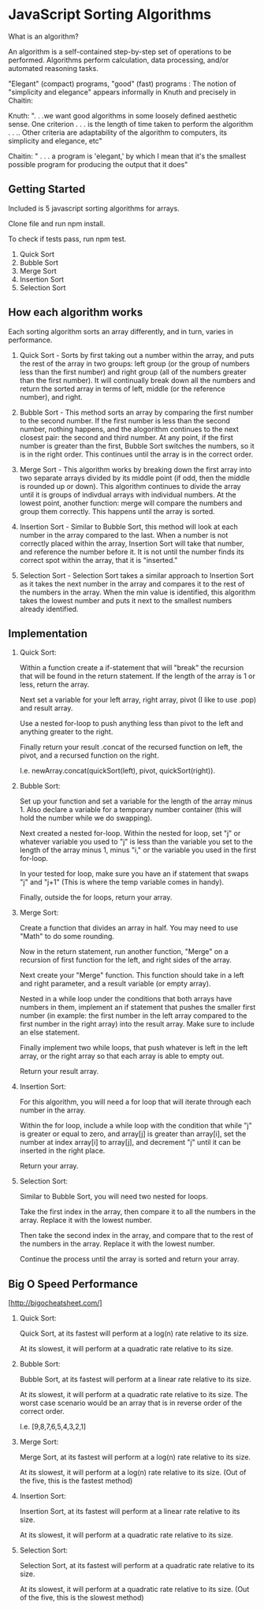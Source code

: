 # JavaScript Sorting Algorithms


What is an algorithm?

An algorithm is a self-contained step-by-step set of operations to be performed. Algorithms perform calculation, data processing, and/or automated reasoning tasks.

"Elegant" (compact) programs, "good" (fast) programs : The notion of "simplicity and elegance" appears informally in Knuth and precisely in Chaitin:

Knuth: ". . .we want good algorithms in some loosely defined aesthetic sense. One criterion . . . is the length of time taken to perform the algorithm . . .. Other criteria are adaptability of the algorithm to computers, its simplicity and elegance, etc"

Chaitin: " . . . a program is 'elegant,' by which I mean that it's the smallest possible program for producing the output that it does"


## Getting Started


Included is 5 javascript sorting algorithms for arrays.

Clone file and run npm install. 

To check if tests pass, run npm test.

1. Quick Sort
2. Bubble Sort
3. Merge Sort
4. Insertion Sort
5. Selection Sort

## How each algorithm works


Each sorting algorithm sorts an array differently, and in turn, varies in performance.

1. Quick Sort - Sorts by first taking out a number within the array, and puts the rest of the array in two groups: left group (or the group of numbers less than the first number) and right group (all of the numbers greater than the first number). It will continually break down all the numbers and return the sorted array in terms of left, middle (or the reference number), and right.

2. Bubble Sort - This method sorts an array by comparing the first number to the second number. If the first number is less than the second number, nothing happens, and the alogorithm continues to the next closest pair: the second and third number. At any point, if the first number is greater than the first, Bubble Sort switches the numbers, so it is in the right order. This continues until the array is in the correct order.

3. Merge Sort - This algorithm works by breaking down the first array into two separate arrays divided by its middle point (if odd, then the middle is rounded up or down). This algorithm continues to divide the array until it is groups of indivdual arrays with individual numbers. At the lowest point, another function: merge will compare the numbers and group them correctly. This happens until the array is sorted.

4. Insertion Sort - Similar to Bubble Sort, this method will look at each number in the array compared to the last. When a number is not correctly placed within the array, Insertion Sort will take that number, and reference the number before it. It is not until the number finds its correct spot within the array, that it is "inserted."

5. Selection Sort - Selection Sort takes a similar approach to Insertion Sort as it takes the next number in the array and compares it to the rest of the numbers in the array. When the min value is identified, this algorithm takes the lowest number and puts it next to the smallest numbers already identified. 


## Implementation


1. Quick Sort:

    Within a function create a if-statement that will "break" the recursion that will be found in the return statement. If the length of the array is 1 or less, return the array. 

    Next set a variable for your left array, right array, pivot (I like to use .pop) and result array. 

    Use a nested for-loop to push anything less than pivot to the left and anything greater to the right.

    Finally return your result .concat of the recursed function on left, the pivot, and a recursed function on the right. 

    I.e. newArray.concat(quickSort(left), pivot, quickSort(right)).

2. Bubble Sort:

    Set up your function and set a variable for the length of the array minus 1. Also declare a variable for a temporary number container (this will hold the number while we do swapping).

    Next created a nested for-loop. Within the nested for loop, set "j" or whatever variable you used to "j" is less than the variable you set to the length of the array minus 1, minus "i," or the variable you used in the first for-loop.

    In your tested for loop, make sure you have an if statement that swaps "j" and "j+1" (This is where the temp variable comes in handy).

    Finally, outside the for loops, return your array.

3. Merge Sort:

    Create a function that divides an array in half. You may need to use "Math" to do some rounding. 

    Now in the return statement, run another function, "Merge" on a recursion of first function for the left, and right sides of the array.

    Next create your "Merge" function. This function should take in a left and right parameter, and a result variable (or empty array).

    Nested in a while loop under the conditions that both arrays have numbers in them, implement an if statement that pushes the smaller first number (in example: the first number in the left array compared to the first number in the right array) into the result array. Make sure to include an else statement.

    Finally implement two while loops, that push whatever is left in the left array, or the right array so that each array is able to empty out. 

    Return your result array.

4. Insertion Sort:

    For this algorithm, you will need a for loop that will iterate through each number in the array.

    Within the for loop, include a while loop with the condition that while "j" is greater or equal to zero, and array[j] is greater than array[i], set the number at index array[i] to array[j], and decrement "j" until it can be inserted in the right place.

    Return your array.

5. Selection Sort:

    Similar to Bubble Sort, you will need two nested for loops. 

    Take the first index in the array, then compare it to all the numbers in the array. Replace it with the lowest number. 

    Then take the second index in the array, and compare that to the rest of the numbers in the array. Replace it with the lowest number.

    Continue the process until the array is sorted and return your array.


## Big O Speed Performance

[http://bigocheatsheet.com/]


1. Quick Sort:

    Quick Sort, at its fastest will perform at a log(n) rate relative to its size.

    At its slowest, it will perform at a quadratic rate relative to its size.

2. Bubble Sort:

    Bubble Sort, at its fastest will perform at a linear rate relative to its size. 

    At its slowest, it will perform at a quadratic rate relative to its size. 
    The worst case scenario would be an array that is in reverse order of the correct order. 

    I.e. [9,8,7,6,5,4,3,2,1]

3. Merge Sort:

    Merge Sort, at its fastest will perform at a log(n) rate relative to its size.

    At its slowest, it will perform at a log(n) rate relative to its size.
    (Out of the five, this is the fastest method)

4. Insertion Sort:

    Insertion Sort, at its fastest will perform at a linear rate relative to its size.

    At its slowest, it will perform at a quadratic rate relative to its size.

5. Selection Sort:

    Selection Sort, at its fastest will perform at a quadratic rate relative to its size.

    At its slowest, it will perform at a quadratic rate relative to its size.
    (Out of the five, this is the slowest method)
